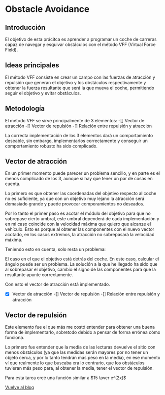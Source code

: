 # Obstacle Avoidance

## Introducción
El objetivo de esta prácitca es aprender a programar un coche de carreras capaz de navegar y esquivar obstáculos con el método VFF (Virtual Force Field).

## Ideas principales
El método VFF consiste en crear un campo con las fuerzas de atracción y repulsión que generan el objetivo y los obstáculos respectivamente y obtener
la fuerza resultante que será la que mueva el coche, permitiendo seguir el objetivo y evitar obstáculos.

## Metodología
El método VFF se sirve principalmente de 3 elementos:
  -[] Vector de atracción
  -[] Vector de repulsión
  -[] Relación entre repulsión y atracción
 
La correcta implementación de los 3 elementos dará un comportamiento deseable, sin embargo, implementarlos correctamente y conseguir un 
comportamiento robusto ha sido complicado.

## Vector de atracción
En un primer momento puede parecer un problema sencillo, y en parte es el menos complicado de los 3, aunque sí hay que tener un par de cosas en cuenta.

Lo primero es que obtener las coordenadas del objetivo respecto al coche no es suficiente, ya que con un objetivo muy lejano la atracción será demasiado grande y puede provocar comporamientos no deseados.

Por lo tanto el primer paso es acotar el módulo del objetivo para que no sobrepase cierto umbral, este umbral dependerá de cada implementación y en mi caso coincide con la velocidad máxima que quiero que alcanze el vehículo. Esto es porque al obtener las componentes con el nuevo vector acotado, en los casos extremos, la atracción no sobrepasará la velocidad máxima.

Teniendo esto en cuenta, solo resta un problema:

El caso en el que el objetivo está detrás del coche. En este caso, calcular el ángulo puede ser un problema. 
La solución a la que he llegado ha sido que al sobrepasar el objetivo, cambio el signo de las componentes para que la resultante apunte correctamente.

Con esto el vector de atracción está implementado.
  -[x] Vector de atracción
  -[] Vector de repulsión
  -[] Relación entre repulsión y atracción

## Vector de repulsión
Este elemento fue el que más me costó entender para obtener una buena forma de implementarlo, sobretodo debido a pensar de forma errónea cómo funciona.

Lo primero fue entender que la media de las lecturas devuelve el sitio con menos obstáculos (ya que las medidas serán mayores por no tener un objeto cerca, y por lo tanto tendrán más peso en la media), en ese momento ví que realmente lo que buscaba era lo contrario, que los obstáculos tuvieran más peso para, al obtener la media, tener el vector de repulsión.

Para esta tarea creé una función similar a $15 \over e^(2x)$  

[Vuelve al blog](../)
